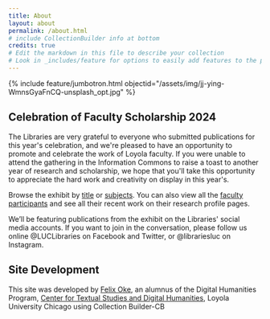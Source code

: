 ```yaml
---
title: About
layout: about
permalink: /about.html
# include CollectionBuilder info at bottom
credits: true
# Edit the markdown in this file to describe your collection
# Look in _includes/feature for options to easily add features to the page
---
```


{% include feature/jumbotron.html objectid="/assets/img/jj-ying-WmnsGyaFnCQ-unsplash_opt.jpg" %}

## Celebration of Faculty Scholarship 2024

The Libraries are very grateful to everyone who submitted publications for this year's celebration, and we're pleased to have an opportunity to promote and celebrate the work of Loyola faculty.  If you were unable to attend the gathering in the Information Commons to raise a toast to another year of research and scholarship, we hope that you'll take this opportunity to appreciate the hard work and creativity on display in this year's.

Browse the exhibit by [title]( https://bfiliks.github.io/celebrating-faculty-scholarship-2024/browse.html) or [subjects](https://bfiliks.github.io/celebrating-faculty-scholarship-2024/subjects.html). You can also view all the [faculty participants](/faculty.html) and see all their recent work on their research profile pages.

We’ll  be featuring publications from the exhibit on the Libraries' social media accounts. If you want to join in the conversation, please follow us online @LUCLibraries on Facebook and Twitter, or @librariesluc on Instagram.

## Site Development
This site was developed by [Felix Oke](https://github.com/bfiliks), an alumnus of the Digital Humanities Program, [Center for Textual Studies and Digital Humanities](https://www.luc.edu/ctsdh/), Loyola University Chicago using Collection Builder-CB

